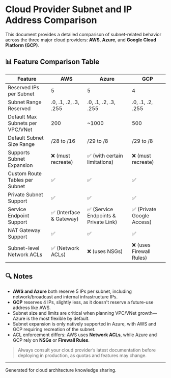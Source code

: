 
# Cloud Provider Subnet and IP Address Comparison

This document provides a detailed comparison of subnet-related behavior across the three major cloud providers: **AWS**, **Azure**, and **Google Cloud Platform (GCP)**.

## 📊 Feature Comparison Table

| Feature                         | AWS                            | Azure                                | GCP                            |
|---------------------------------|---------------------------------|---------------------------------------|--------------------------------|
| Reserved IPs per Subnet         | 5                               | 5                                     | 4                              |
| Subnet Range Reserved           | .0, .1, .2, .3, .255            | .0, .1, .2, .3, .255                  | .0, .1, .2, .255               |
| Default Max Subnets per VPC/VNet| 200                             | ~1000                                 | 500                            |
| Default Subnet Size Range       | /28 to /16                      | /29 to /8                             | /29 to /8                      |
| Supports Subnet Expansion       | ❌ (must recreate)              | ✅ (with certain limitations)         | ❌ (must recreate)             |
| Custom Route Tables per Subnet  | ✅                              | ✅                                     | ✅                             |
| Private Subnet Support          | ✅                              | ✅                                     | ✅                             |
| Service Endpoint Support        | ✅ (Interface & Gateway)       | ✅ (Service Endpoints & Private Link) | ✅ (Private Google Access)     |
| NAT Gateway Support             | ✅                              | ✅                                     | ✅                             |
| Subnet-level Network ACLs       | ✅ (Network ACLs)              | ❌ (uses NSGs)                         | ❌ (uses Firewall Rules)       |

## 🔍 Notes

- **AWS and Azure** both reserve 5 IPs per subnet, including network/broadcast and internal infrastructure IPs.
- **GCP** reserves 4 IPs, slightly less, as it doesn't reserve a future-use address like AWS.
- Subnet size and limits are critical when planning VPC/VNet growth—Azure is the most flexible by default.
- Subnet expansion is only natively supported in Azure, with AWS and GCP requiring recreation of the subnet.
- ACL enforcement differs: AWS uses **Network ACLs**, while Azure and GCP rely on **NSGs** or **Firewall Rules**.

> Always consult your cloud provider’s latest documentation before deploying in production, as quotas and features may change.

---

Generated for cloud architecture knowledge sharing.
